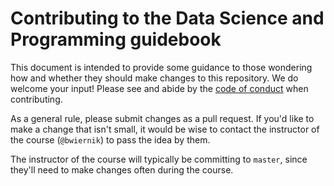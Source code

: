 # Contributing to the Data Science and Programming guidebook

This document is intended to provide some guidance to those wondering how and whether they should make changes to this repository. We do welcome your input! Please see and abide by the [code of conduct](https://github.com/bwiernik/Classroom/blob/master/CODE_OF_CONDUCT.md) when contributing. 

As a general rule, please submit changes as a pull request. If you'd like to make a change that isn't small, it would be wise to contact the instructor of the course (`@bwiernik`) to pass the idea by them.

The instructor of the course will typically be committing to `master`, since they'll need to make changes often during the course.